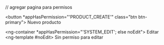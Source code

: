 // agregar pagina para permisos
<!-- Renderiza el botón sólo si el usuario tiene el permiso -->
<button *appHasPermission="'PRODUCT_CREATE'" class="btn btn-primary">
  Nuevo producto
</button>

<!-- Con else -->
<ng-container *appHasPermission="'SYSTEM_EDIT'; else noEdit">
  <a class="btn btn-warning">Editar</a>
</ng-container>
<ng-template #noEdit>
  <span class="text-muted">Sin permiso para editar</span>
</ng-template>